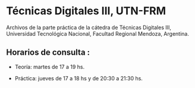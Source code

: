 # Técnicas Digitales III, UTN-FRM

Archivos de la parte práctica de la cátedra de Técnicas Digitales III, Universidad Tecnológica Nacional, Facultad Regional Mendoza, Argentina.

## Horarios de consulta :

* Teoría: martes de 17 a 19 hs. 

* Práctica: jueves de 17 a 18 hs y de 20:30 a 21:30 hs.


